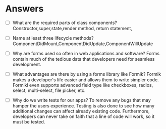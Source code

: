 # Answers

- [ ] What are the required parts of class components?
Constructor,super,state,render method, return statement, 

- [ ] Name at least three lifecycle methods?
ComponentDidMount,ComponentDidUpdate,ComponentWillUpdate
- [ ] Why are forms used so often in web applications and software?
Forms contain much of the tedious data that developers need for seamless development.
- [ ] What advantages are there by using a forms library like Formik?
Formik makes a developer's life easier and allows them to write simpler code. Formikl even supports advanced field type like checkboxes, radios, select, multi-select, file picker, etc. 
- [ ] Why do we write tests for our apps?
To remove any bugs that may hamper the users experience. Testing is also done to see how many additional changes can affect already existing code. Furthermore, developers can never take on faith that a line of code will work, so it must be tested.
